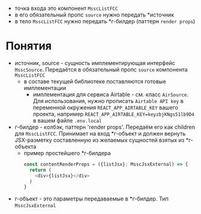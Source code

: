 * точка входа это компонент `MsscListFCC`
* в его обязательный пропс `source` нужно передать *источник
* в тело `MsscListFCC` нужно передать *г-билдер (паттерн `render props`)

# Понятия
- источник, source - сущность имплементирующая интерфейс `MsscSource`. Передаётся в обязательный пропс `source` компонента `MsscListFCC` 
  - в составе текущей библиотеке поставляются готовые имплементации 
    - имплементация для сервиса Airtable - см. класс `AirSource`. Для использования, нужно прописать `Airtable API key` в переменной окружения `REACT_APP_AIRTABLE_KEY` вашего проекта, например `REACT_APP_AIRTABLE_KEY=keyzbjKNgs51lb9D4` в вашем файле `.env.local`
- г-билдер - колбэк, паттерн 'render props'. Передаём его как children для `MsscListFCC`. Принимает на вход *г-объект и должен вернуть JSX-разметку составленную из желаемых сущностей взятых из *г-объекта
  - пример простейшего *г-билдера
    ```typescript
    const contentRenderProps = ({listJsx}: MsscJsxExternal) => {
      return (
        <div>{listJsx}</div>
      )
    }
    ```
- г-объект - это параметры передаваемые в *г-билдер. Тип `MsscJsxExternal`
